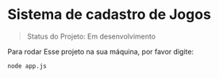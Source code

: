 <h1> Sistema de cadastro de Jogos</h1>

> Status do Projeto: Em desenvolvimento

Para rodar Esse projeto na sua máquina, por favor digite:

```
node app.js
```
